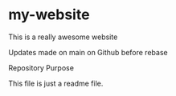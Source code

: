 # my-website

This is a really awesome website

Updates made on main on Github before rebase

Repository Purpose

This file is just a readme file.
